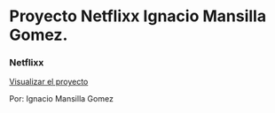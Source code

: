 # Proyecto Netflixx Ignacio Mansilla Gomez.

### Netflixx

[Visualizar el proyecto](https://vanifederici.github.io/misha/)

Por: Ignacio Mansilla Gomez